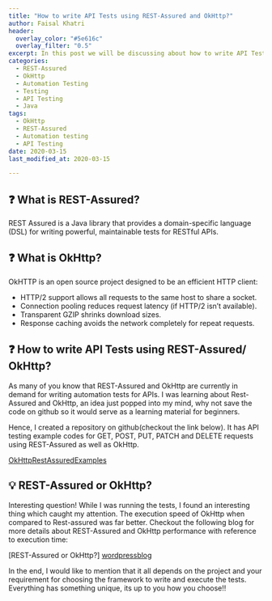 ```yaml
---
title: "How to write API Tests using REST-Assured and OkHttp?"
author: Faisal Khatri
header:
  overlay_color: "#5e616c"
  overlay_filter: "0.5"
excerpt: In this post we will be discussing about how to write API Tests using REST-Assured and OkHttp.
categories:
  - REST-Assured
  - OkHttp
  - Automation Testing
  - Testing
  - API Testing
  - Java
tags:
  - OkHttp
  - REST-Assured
  - Automation testing
  - API Testing
date: 2020-03-15
last_modified_at: 2020-03-15

---
```

## :question: What is REST-Assured?

REST Assured is a Java library that provides a domain-specific language (DSL) for writing powerful, maintainable tests for RESTful APIs.

## :question: What is OkHttp?

OkHTTP is an open source project designed to be an efficient HTTP client:
- HTTP/2 support allows all requests to the same host to share a socket.
- Connection pooling reduces request latency (if HTTP/2 isn’t available).
- Transparent GZIP shrinks download sizes.
- Response caching avoids the network completely for repeat requests.

## :question: How to write API Tests using REST-Assured/ OkHttp?

As many of you know that REST-Assured and OkHttp are currently in demand for writing automation tests for APIs. I was learning about Rest-Assured and OkHttp, an idea just popped into my mind, why not save the code on github so it would serve as a learning material for beginners.

Hence, I created a repository on github(checkout the link below). It has API testing example codes for GET, POST, PUT, PATCH and DELETE requests using REST-Assured as well as OkHttp.

[OkHttpRestAssuredExamples][githubrepo]

## :bulb: REST-Assured or OkHttp?

Interesting question! While I was running the tests, I found an interesting thing which caught my attention. The execution speed of OkHttp when compared to Rest-assured was far better.
Checkout the following blog for more details about REST-Assured and OkHttp performance with reference to execution time:

[REST-Assured or OkHttp?] [wordpressblog]

In the end, I would like to mention that it all depends on the project and your requirement for choosing the framework to write and execute the tests. Everything has something unique, its up to you how you choose!!

[wordpressblog]: https://iamfaisalkhatri.wordpress.com/2020/03/10/rest-assured-or-okhttp/
[githubrepo]: https://github.com/mfaisalkhatri/OkHttpRestAssuredExamples

